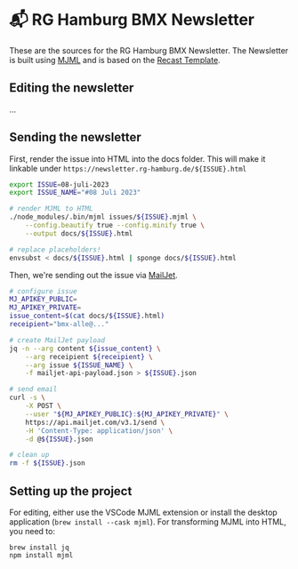 # 📬 RG Hamburg BMX Newsletter

These are the sources for the RG Hamburg BMX Newsletter. The Newsletter
is built using [MJML](https://documentation.mjml.io/) and is based on the
[Recast Template](https://mjml.io/try-it-live/templates/recast).

## Editing the newsletter

...

## Sending the newsletter

First, render the issue into HTML into the docs folder.
This will make it linkable under `https://newsletter.rg-hamburg.de/${ISSUE}.html`

```bash
export ISSUE=08-juli-2023
export ISSUE_NAME="#08 Juli 2023"

# render MJML to HTML
./node_modules/.bin/mjml issues/${ISSUE}.mjml \
    --config.beautify true --config.minify true \
    --output docs/${ISSUE}.html

# replace placeholders!
envsubst < docs/${ISSUE}.html | sponge docs/${ISSUE}.html
```

Then, we're sending out the issue via [MailJet](https://dev.mailjet.com/email/guides/send-api-v31/#send-a-basic-email).

```bash
# configure issue
MJ_APIKEY_PUBLIC=
MJ_APIKEY_PRIVATE=
issue_content=$(cat docs/${ISSUE}.html)
receipient="bmx-alle@..."

# create MailJet payload
jq -n --arg content ${issue_content} \
	--arg receipient ${receipient} \
	--arg issue ${ISSUE_NAME} \
	-f mailjet-api-payload.json > ${ISSUE}.json

# send email
curl -s \
	-X POST \
	--user "${MJ_APIKEY_PUBLIC}:${MJ_APIKEY_PRIVATE}" \
	https://api.mailjet.com/v3.1/send \
	-H 'Content-Type: application/json' \
	-d @${ISSUE}.json

# clean up
rm -f ${ISSUE}.json
```


## Setting up the project

For editing, either use the VSCode MJML extension or install
the desktop application (`brew install --cask mjml`). For
transforming MJML into HTML, you need to:

```
brew install jq
npm install mjml
```
